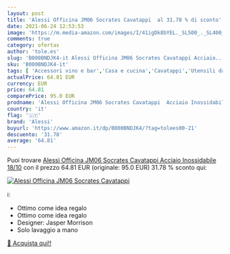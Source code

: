 ```yaml
---
layout: post
title: 'Alessi Officina JM06 Socrates Cavatappi  al 31.78 % di sconto'
date: 2021-06-24 12:53:53
image: 'https://m.media-amazon.com/images/I/41igDk8bYEL._SL500_._SL400_.jpg'
comments: true
category: ofertas
author: 'tole.es'
slug: 'B000BNDJK4-it Alessi Officina JM06 Socrates Cavatappi Acciaio...'
sku: 'B000BNDJK4-it'
tags: [ 'Accessori vino e bar','Casa e cucina','Cavatappi','Utensili da cucina','alessi', ]
actualPrice: 64.81 EUR
currency: EUR
price: 64.81
comparePrice: 95.0 EUR
prodname: 'Alessi Officina JM06 Socrates Cavatappi  Acciaio Inossidabile 18/10'
country: 'it'
flag: '🇮🇹'
brand: 'Alessi'
buyurl: 'https://www.amazon.it/dp/B000BNDJK4/?tag=tolees00-21'
descuento: '31.78'
average: '64.81'
---
```


Puoi trovare [Alessi Officina JM06 Socrates Cavatappi  Acciaio Inossidabile 18/10](https://www.amazon.it/dp/B000BNDJK4/?tag=tolees00-21) con il prezzo 64.81 EUR (originale: 95.0 EUR) 31.78 % sconto qui:

[![Alessi Officina JM06 Socrates Cavatappi ](https://m.media-amazon.com/images/I/41igDk8bYEL._SL500_._SL400_.jpg)](https://www.amazon.it/dp/B000BNDJK4/?tag=tolees00-21)

ℹ️:

- Ottimo come idea regalo
- Ottimo come idea regalo
- Designer: Jasper Morrison
- Solo lavaggio a mano

[🛒 Acquista qui!!](https://www.amazon.it/dp/B000BNDJK4/?tag=tolees00-21)
